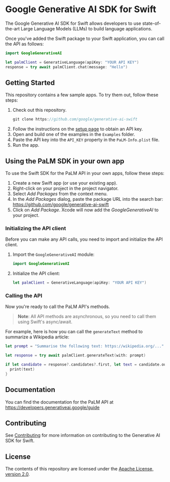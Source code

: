 # Google Generative AI SDK for Swift

The Google Generative AI SDK for Swift allows developers to use state-of-the-art Large Language Models (LLMs) to build language applications.

Once you've added the Swift package to your Swift application, you can call the API as follows:

```swift
import GoogleGenerativeAI

let palmClient = GenerativeLanguage(apiKey: "YOUR API KEY")
response = try await palmClient.chat(message: "Hello")
```


## Getting Started

This repository contains a few sample apps. To try them out, follow these steps:

1. Check out this repository.
    ```swift
    git clone https://github.com/google/generative-ai-swift
    ```
1. Follow the instructions on the [setup page](https://generativeai.devsite.corp.google.com/tutorials/setup) to obtain an API key.
1. Open and build one of the examples in the `Examples` folder.
1. Paste the API key into the `API_KEY` property in the `PaLM-Info.plist` file.
1. Run the app.


## Using the PaLM SDK in your own app

To use the Swift SDK for the PaLM API in your own apps, follow these steps:

1. Create a new Swift app (or use your existing app).
1. Right-click on your project in the project navigator.
1. Select _Add Packages_ from the context menu.
1. In the _Add Packages_ dialog, paste the package URL into the search bar: https://github.com/google/generative-ai-swift
1. Click on _Add Package_. Xcode will now add the _GoogleGenerativeAI_ to your project.

### Initializing the API client

Before you can make any API calls, you need to import and initialize the API
client.

1.  Import the `GoogleGenerativeAI` module:
    ```swift
    import GoogleGenerativeAI
    ```
1.  Initialize the API client:
    ```swift
    let palmClient = GenerativeLanguage(apiKey: "YOUR API KEY")
    ```

### Calling the API

Now you're ready to call the PaLM API's methods. 

> **Note**: All API methods are asynchronous, so you need to call them using Swift's
async/await.

For example, here is how you can call the `generateText` method to summarize a Wikipedia article:

```swift
let prompt = "Summarise the following text: https://wikipedia.org/..."

let response = try await palmClient.generateText(with: prompt)

if let candidate = response?.candidates?.first, let text = candidate.output {
  print(text)
}
```


## Documentation

You can find the documentation for the PaLM API at https://developers.generativeai.google/guide

## Contributing

See [Contributing](docs/CONTRIBUTING.md) for more information on contributing to the Generative AI SDK for Swift.


## License

The contents of this repository are licensed under the
[Apache License, version 2.0](http://www.apache.org/licenses/LICENSE-2.0).
